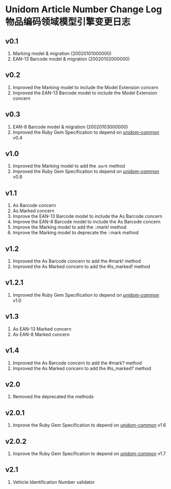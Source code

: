 # Unidom Article Number Change Log 物品编码领域模型引擎变更日志

## v0.1
1. Marking model & migration (20020101000000)
2. EAN-13 Barcode model & migration (20020102000000)

## v0.2
1. Improved the Marking model to include the Model Extension concern
2. Improved the EAN-13 Barcode model to include the Model Extension concern

## v0.3
1. EAN-8 Barcode model & migration (20020103000000)
2. Improved the Ruby Gem Specification to depend on [unidom-common](https://github.com/topbitdu/unidom-common) v0.4

## v1.0
1. Improved the Marking model to add the .``mark`` method
2. Improved the Ruby Gem Specification to depend on [unidom-common](https://github.com/topbitdu/unidom-common) v0.9

## v1.1
1. As Barcode concern
2. As Marked concern
3. Improve the EAN-13 Barcode model to include the As Barcode concern
4. Improve the EAN-8 Barcode model to include the As Barcode concern
5. Improve the Marking model to add the ::mark! method
6. Improve the Marking model to deprecate the ::mark method

## v1.2
1. Improved the As Barcode concern to add the #mark! method
2. Improved the As Marked concern to add the #is_marked! method

## v1.2.1
1. Improved the Ruby Gem Specification to depend on [unidom-common](https://github.com/topbitdu/unidom-common) v1.0

## v1.3
1. As EAN-13 Marked concern
2. As EAN-8 Marked concern

## v1.4
1. Improved the As Barcode concern to add the #mark? method
2. Improved the As Marked concern to add the #is_marked? method

## v2.0
1. Removed the deprecated the methods

## v2.0.1
1. Improve the Ruby Gem Specification to depend on [unidom-common](https://github.com/topbitdu/unidom-common) v1.6

## v2.0.2
1. Improve the Ruby Gem Specification to depend on [unidom-common](https://github.com/topbitdu/unidom-common) v1.7

## v2.1
1. Vehicle Identification Number validator
